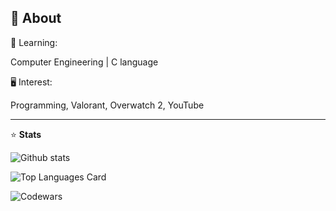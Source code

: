 <h2><strong>💬 About</strong></h2>

🏫 Learning:

  Computer Engineering | C language 

🖥 Interest:

  Programming, Valorant, Overwatch 2, YouTube
<hr>

⭐ **Stats**

![Github stats](https://github-readme-stats.vercel.app/api?username=Hitagi7&theme=jolly&highcontrast&show_icons=true&count_private=true)

![Top Languages Card](https://github-readme-stats.vercel.app/api/top-langs/?username=Hitagi7&theme=jolly&layout=compact)

![Codewars](https://github.r2v.ch/codewars?user=Hitagi&stroke=%23BB432C)

<!---
Hitagi7/Hitagi7 is a ✨ special ✨ repository because its `README.md` (this file) appears on your GitHub profile.
You can click the Preview link to take a look at your changes.
--->
